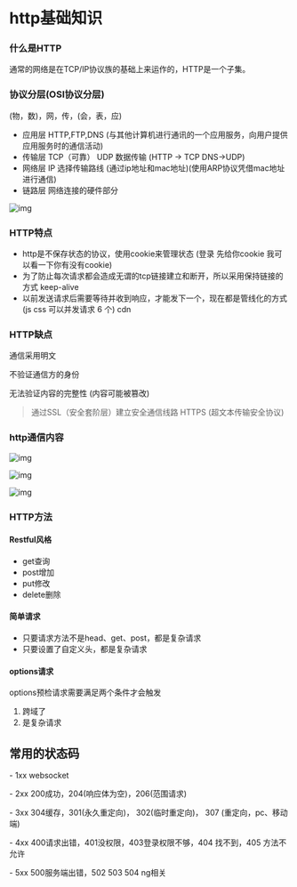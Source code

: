 # http基础知识



### 什么是HTTP

通常的网络是在TCP/IP协议族的基础上来运作的，HTTP是一个子集。



### 协议分层(OSI协议分层)

(物，数)，网，传，(会，表，应)

- 应用层 HTTP,FTP,DNS (与其他计算机进行通讯的一个应用服务，向用户提供应用服务时的通信活动)
- 传输层 TCP（可靠） UDP 数据传输 (HTTP -> TCP DNS->UDP)
- 网络层 IP 选择传输路线 (通过ip地址和mac地址)(使用ARP协议凭借mac地址进行通信)
- 链路层 网络连接的硬件部分

![img](http://qiniu.zwhid.online/uPic/19-14-45-ZjoSlh.png)

### HTTP特点

- http是不保存状态的协议，使用cookie来管理状态 (登录 先给你cookie 我可以看一下你有没有cookie)
- 为了防止每次请求都会造成无谓的tcp链接建立和断开，所以采用保持链接的方式 keep-alive
- 以前发送请求后需要等待并收到响应，才能发下一个，现在都是管线化的方式 (js css 可以并发请求 6 个) cdn



### HTTP缺点

通信采用明文

不验证通信方的身份

无法验证内容的完整性 (内容可能被篡改)

> 通过SSL（安全套阶层）建立安全通信线路 HTTPS (超文本传输安全协议)



### http通信内容

![img](http://qiniu.zwhid.online/uPic/19-15-05-tljK7u.png)

![img](http://qiniu.zwhid.online/uPic/19-14-56-2W7KTs.png)

![img](http://qiniu.zwhid.online/uPic/19-15-13-en6YoW.png)

### HTTP方法

#### Restful风格

- get查询
- post增加
- put修改
- delete删除

#### 简单请求

- 只要请求方法不是head、get、post，都是复杂请求
- 只要设置了自定义头，都是复杂请求

#### options请求

options预检请求需要满足两个条件才会触发

1. 跨域了
2. 是复杂请求



## 常用的状态码

\- 1xx websocket

\- 2xx 200成功，204(响应体为空)，206(范围请求)

\- 3xx 304缓存，301(永久重定向)， 302(临时重定向)， 307 (重定向，pc、移动端)

\- 4xx 400请求出错，401没权限，403登录权限不够，404 找不到，405 方法不允许

\- 5xx 500服务端出错，502 503 504 ng相关